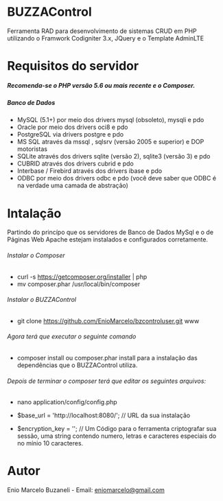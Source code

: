 # BUZZAControl
Ferramenta RAD para desenvolvimento de sistemas CRUD em PHP utilizando o Framwork Codigniter 3.x, JQuery e o Template AdminLTE

# Requisitos do servidor
##### Recomenda-se o PHP versão 5.6 ou mais recente e o Composer.

##### Banco de Dados
- MySQL (5.1+) por meio dos drivers mysql (obsoleto), mysqli e pdo
- Oracle por meio dos drivers oci8 e pdo
- PostgreSQL via drivers postgre e pdo
- MS SQL através da mssql , sqlsrv (versão 2005 e superior) e DOP motoristas
- SQLite através dos drivers sqlite (versão 2), sqlite3 (versão 3) e pdo
- CUBRID através dos drivers cubrid e pdo
- Interbase / Firebird através dos drivers ibase e pdo
- ODBC por meio dos drivers odbc e pdo (você deve saber que ODBC é na verdade uma camada de abstração)

# Intalação

Partindo do princípo que os servidores de Banco de Dados MySql e o de Páginas Web Apache estejam instalados e configurados corretamente.

###### Instalar o Composer
- curl -s https://getcomposer.org/installer | php
- mv composer.phar /usr/local/bin/composer
      
###### Instalar o BUZZAControl
- git clone https://github.com/EnioMarcelo/bzcontroluser.git www

###### Agora terá que executar o seguinte comando
- composer install ou composer.phar install para a instalação das dependências que o BUZZAControl utiliza.

###### Depois de terminar o composer terá que editar os seguintes arquivos:

- nano application/config/config.php 

- $base_url = 'http://localhost:8080/'; // URL da sua instalação
  
- $encryption_key = ''; // Um Código para o ferramenta criptografar sua sessão, uma string contendo numero, letras e caracteres especiais do no mínio 10 caracteres.



# Autor
Enio Marcelo Buzaneli - Email: eniomarcelo@gmail.com
